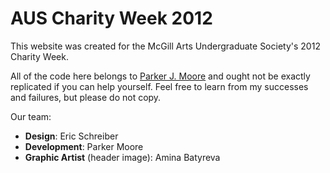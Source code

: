 # AUS Charity Week 2012

This website was created for the McGill Arts Undergraduate Society's 2012 Charity Week.

All of the code here belongs to [Parker J. Moore](http://www.parkermoore.de) and ought not be exactly replicated if you can help yourself. Feel free to learn from my successes and failures, but please do not copy.

Our team:
- **Design**: Eric Schreiber
- **Development**: Parker Moore
- **Graphic Artist** (header image): Amina Batyreva